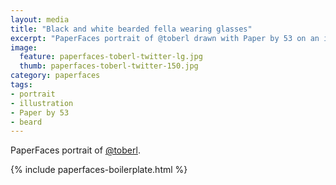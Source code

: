 ```yaml
---
layout: media
title: "Black and white bearded fella wearing glasses"
excerpt: "PaperFaces portrait of @toberl drawn with Paper by 53 on an iPad."
image: 
  feature: paperfaces-toberl-twitter-lg.jpg
  thumb: paperfaces-toberl-twitter-150.jpg
category: paperfaces
tags: 
- portrait
- illustration
- Paper by 53
- beard
---
```


PaperFaces portrait of [@toberl](http://twitter.com/toberl).

{% include paperfaces-boilerplate.html %}